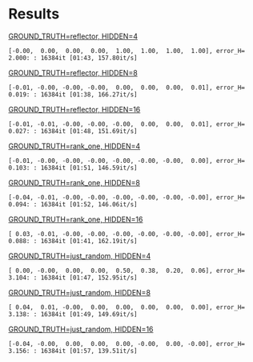 # Results

[GROUND_TRUTH=reflector, HIDDEN=4](https://asciinema.org/a/HZz1sFJE5qLx7qUZIEvzmGoAH)
```
[-0.00,  0.00,  0.00,  0.00,  1.00,  1.00,  1.00,  1.00], error_H= 2.000: : 16384it [01:43, 157.80it/s]
```

[GROUND_TRUTH=reflector, HIDDEN=8](https://asciinema.org/a/GH4Ald7RkgFk0FeRSnwDkZzQL)
```
[-0.01, -0.00, -0.00, -0.00,  0.00,  0.00,  0.00,  0.01], error_H= 0.019: : 16384it [01:38, 166.27it/s]
```

[GROUND_TRUTH=reflector, HIDDEN=16](https://asciinema.org/a/h3jaLbxaaVxa549r3iM0bGRPG)
```
[-0.01, -0.01, -0.00, -0.00, -0.00,  0.00,  0.00,  0.01], error_H= 0.027: : 16384it [01:48, 151.69it/s]
```

[GROUND_TRUTH=rank_one, HIDDEN=4](https://asciinema.org/a/rsfrivfA8JOF0V1pM40pds426)
```
[-0.01, -0.00, -0.00, -0.00, -0.00, -0.00, -0.00,  0.00], error_H= 0.103: : 16384it [01:51, 146.59it/s]
```

[GROUND_TRUTH=rank_one, HIDDEN=8](https://asciinema.org/a/7WLJOIfaOC3N4QUwvKwG5kW9u)
```
[-0.04, -0.01, -0.00, -0.00, -0.00, -0.00, -0.00, -0.00], error_H= 0.094: : 16384it [01:52, 146.06it/s]
```

[GROUND_TRUTH=rank_one, HIDDEN=16](https://asciinema.org/a/VqZeIFxG5czx8WqchEt4uZQSN)
```
[ 0.03, -0.01, -0.00, -0.00, -0.00, -0.00, -0.00, -0.00], error_H= 0.088: : 16384it [01:41, 162.19it/s]
```

[GROUND_TRUTH=just_random, HIDDEN=4](https://asciinema.org/a/sjcqEOcp7JEiUVXwhOuXfjtjG)
```
[ 0.00, -0.00,  0.00,  0.00,  0.50,  0.38,  0.20,  0.06], error_H= 3.104: : 16384it [01:47, 152.95it/s]
```

[GROUND_TRUTH=just_random, HIDDEN=8](https://asciinema.org/a/ERFkm2vNloyMcmkALbmOKWmkp)
```
[ 0.04,  0.01, -0.00,  0.00,  0.00,  0.00,  0.00,  0.00], error_H= 3.138: : 16384it [01:49, 149.69it/s]
```

[GROUND_TRUTH=just_random, HIDDEN=16](https://asciinema.org/a/uv0uy853lsJvnglO3ImOBNXBn)
```
[-0.04, -0.00,  0.00,  0.00,  0.00, -0.00,  0.00, -0.00], error_H= 3.156: : 16384it [01:57, 139.51it/s]
```

